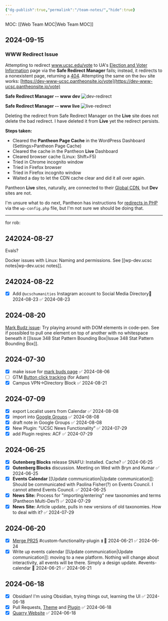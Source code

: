 ```yaml
---
{"dg-publish":true,"permalink":"/team-notes/","hide":true}
---
```


MOC: [[Web Team MOC\|Web Team MOC]]

## 2024-09-15

### WWW Redirect Issue

Attempting to redirect www.ucsc.edu/vote to UA's [Election and Voter Information](https://advancement.ucsc.edu/about/the-team/government-and-community-relations/vote/) page via the **Safe Redirect Manager** fails; instead, it redirects to a nonexistent page, returning a [404](https://advancement.ucsc.edu/about/units/government/vote/). Attempting the same on the `Dev` site works: [https://dev-www-ucsc.pantheonsite.io/vote](https://dev-www-ucsc.pantheonsite.io/vote)

**Safe Redirect Manager --  www dev**
![dev-redirect](/img/user/attachments/dev-redirect.png)

**Safe Redirect Manager --  www live**
![live-redirect](/img/user/attachments/live-redirect.png)

Deleting the redirect from Safe Redirect Manager on the **Live** site does not delete the bad redirect. I have deleted it from **Live** yet the redirect persists.

**Steps taken:**
- Cleared the **Pantheon Page Cache** in the WordPress Dashboard (Settings>Pantheon Page Cache)
- Cleared the cache in the Pantheon **Live** Dashboard
- Cleared browser cache (Linux: Shift+F5)
- Tried in Chrome incognito window
- Tried in Firefox browser
- Tried in Firefox incognito window
- Waited a day to let the CDN cache clear and did it all over again. 

Pantheon **Live** sites, naturally, are connected to their [Global CDN](https://docs.pantheon.io/guides/global-cdn), but **Dev** sites are not.

I'm unsure what to do next, Pantheon has instructions for [redirects in PHP](https://docs.pantheon.io/guides/redirect) via the `wp-config.php` file, but I'm not sure we should be doing that.

---
for rob:




## 242024-08-27

Evals? 

Docker issues with Linux: Naming and permissions. See [[wp-dev.ucsc notes\|wp-dev.ucsc notes]].
## 242024-08-22
- [x] Add `@ucschumanities` Instagram account to Social Media Directory📅 2024-08-23 ✅ 2024-08-23
## 2024-08-20
[Mark Budz issue](https://github.com/ucsc/ucsc-2022/issues/348): Try playing around with DOM elements in code-pen. See if possibled to pull one element on top of another with no whitespace beneath it [[Issue 348 Stat Pattern Bounding Box\|Issue 348 Stat Pattern Bounding Box]]. 
## 2024-07-30
- [x] make issue for [mark buds page](https://academicpersonnel.wordpress.ucsc.edu/) ✅ 2024-08-06
- [ ] GTM [Button click tracking](https://usefathom.com/learn/track-button-clicks-google-analytics) (for Adam)
- [x] Campus VPN->Directory Block ✅ 2024-08-21

## 2024-07-09
- [x] export Localist users from Calendar ✅ 2024-08-08
- [x] import into [Google Groups](https://groups.google.com/u/3/a/ucsc.edu/g/events-calendar-group/?pli=1) ✅ 2024-08-08
- [x] draft note in Google Groups ✅ 2024-08-08
- [x] New Plugin: "UCSC News Functionality" ✅ 2024-07-29
- [x] add Plugin reqires: ACF ✅ 2024-07-29

## 2024-06-25
- [x] **Gutenberg Blocks** release SNAFU: Installed. Cache? ✅ 2024-06-25
- [x] **Gutenberg Blocks** discussion. Meeting on Wed with Bryn and Kumar ✅ 2024-06-25
- [x] **Events Calendar** [[Update communication\|Update communication]]: Should be communicated with Paolina Fisher(?) on Events Council. I cannot attend Events Council. ✅ 2024-06-25
- [x] **News Site:** Process for "importing/entering" new taxonomies and terms (Pantheon Multi-Dev?) ✅ 2024-07-29
- [x] **News Site:** Article update, pulls in new versions of old taxonomies. How to deal with it? ✅ 2024-07-29
## 2024-06-20
- [x] [Merge PR25](https://github.com/ucsc/ucsc-custom-functionality/pull/25) #custom-functionality-plugin ⏫ 📅 2024-06-21 ✅ 2024-06-24
- [x] Write up events calendar [[Update communication\|Update communication]]: moving to a new platform. Nothing will change about interactivity, all events will be there. Simply a design update. #events-calendar 📅 2024-06-21 ✅ 2024-06-21
## 2024-06-18
- [x] Obsidian! I'm using Obsidian, trying things out, learning the UI ✅ 2024-06-18
- [x] Pull Requests, [Theme](https://github.com/ucsc/ucsc-2022/pull/342) and [Plugin](https://github.com/ucsc/ucsc-custom-functionality/pull/25) ✅ 2024-06-18
- [x] [Quarry Website](https://quarry.ucsc.edu/) ✅ 2024-06-18
